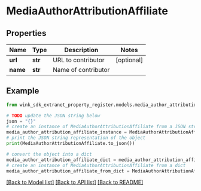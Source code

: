 # MediaAuthorAttributionAffiliate


## Properties

Name | Type | Description | Notes
------------ | ------------- | ------------- | -------------
**url** | **str** | URL to contributor | [optional] 
**name** | **str** | Name of contributor | 

## Example

```python
from wink_sdk_extranet_property_register.models.media_author_attribution_affiliate import MediaAuthorAttributionAffiliate

# TODO update the JSON string below
json = "{}"
# create an instance of MediaAuthorAttributionAffiliate from a JSON string
media_author_attribution_affiliate_instance = MediaAuthorAttributionAffiliate.from_json(json)
# print the JSON string representation of the object
print(MediaAuthorAttributionAffiliate.to_json())

# convert the object into a dict
media_author_attribution_affiliate_dict = media_author_attribution_affiliate_instance.to_dict()
# create an instance of MediaAuthorAttributionAffiliate from a dict
media_author_attribution_affiliate_from_dict = MediaAuthorAttributionAffiliate.from_dict(media_author_attribution_affiliate_dict)
```
[[Back to Model list]](../README.md#documentation-for-models) [[Back to API list]](../README.md#documentation-for-api-endpoints) [[Back to README]](../README.md)



